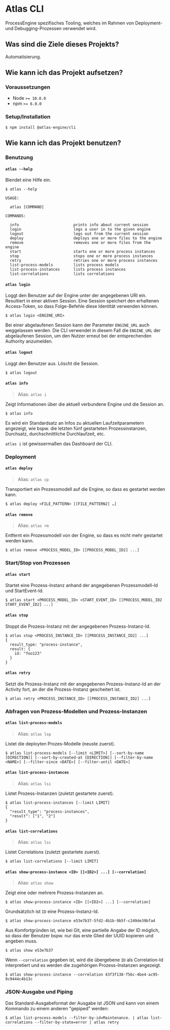 # Atlas CLI

ProcessEngine spezifisches Tooling, welches im Rahmen von Deployment- und Debugging-Prozessen verwendet wird.

## Was sind die Ziele dieses Projekts?

Automatisierung.

## Wie kann ich das Projekt aufsetzen?


### Voraussetzungen

* Node `>= 10.0.0`
* npm `>= 6.0.0`


### Setup/Installation

```shell
$ npm install @atlas-engine/cli
```

## Wie kann ich das Projekt benutzen?


### Benutzung

#### `atlas --help`

Blendet eine Hilfe ein.

```shell
$ atlas --help

USAGE:

  atlas [COMMAND]

COMMANDS:

  info                        prints info about current session
  login                       logs a user in to the given engine
  logout                      logs out from the current session
  deploy                      deploys one or more files to the engine
  remove                      removes one or more files from the engine
  start                       starts one or more process instances
  stop                        stops one or more process instances
  retry                       retries one or more process instances
  list-process-models         lists process models
  list-process-instances      lists process instances
  list-correlations           lists correlations
```

#### `atlas login`

Loggt den Benutzer auf der Engine unter der angegebenen URI ein. Resultiert in einer aktiven Session.
Eine Session speichert den erhaltenen Access-Token, so dass Folge-Befehle diese Identität verwenden können.

```shell
$ atlas login <ENGINE_URI>
```

Bei einer abgelaufenen Session kann der Parameter `ENGINE_URL` auch weggelassen werden.
Die CLI verwendet in diesem Fall die `ENGINE_URL` der abgelaufenen Session, um den Nutzer erneut bei der entsprechenden Authority anzumelden.

#### `atlas logout`

Loggt den Benutzer aus. Löscht die Session.

```shell
$ atlas logout
```

#### `atlas info`

> Alias: `atlas i`

Zeigt Informationen über die aktuell verbundene Engine und die Session an.

```shell
$ atlas info
```

Es wird ein Standardsatz an Infos zu aktuellen Laufzeitparametern angezeigt, wie bspw. die letzten fünf gestarteten Prozessinstanzen, Durchsatz, durchschnittliche Durchlaufzeit, etc.

`atlas i` ist gewissermaßen das Dashboard der CLI.

### Deployment

#### `atlas deploy`

> Alias: `atlas cp`

Transportiert ein Prozessmodell auf die Engine, so dass es gestartet werden kann.

```shell
$ atlas deploy <FILE_PATTERN> [[FILE_PATTERN2] …]
```

#### `atlas remove`

> Alias: `atlas rm`

Entfernt ein Prozessmodell von der Engine, so dass es nicht mehr gestartet werden kann.

```shell
$ atlas remove <PROCESS_MODEL_ID> [[PROCESS_MODEL_ID2] ...]
```

### Start/Stop von Prozessen

#### `atlas start`

Startet eine Prozess-Instanz anhand der angegebenen Prozessmodell-Id und StartEvent-Id.

```shell
$ atlas start <PROCESS_MODEL_ID> <START_EVENT_ID> [[PROCESS_MODEL_ID2 START_EVENT_ID2] ...]
```

#### `atlas stop`

Stoppt die Prozess-Instanz mit der angegebenen Prozess-Instanz-Id.

```shell
$ atlas stop <PROCESS_INSTANCE_ID> [[PROCESS_INSTANCE_ID2] ...]
{
  result_type: "process-instance",
  result: {
    id: "foo123"
  }
}
```

#### `atlas retry`

Setzt die Prozess-Instanz mit der angegebenen Prozess-Instanz-Id an der Activity fort, an der die Prozess-Instanz gescheitert ist.

```shell
$ atlas retry <PROCESS_INSTANCE_ID> [[PROCESS_INSTANCE_ID2] ...]
```

### Abfragen von Prozess-Modellen und Prozess-Instanzen

#### `atlas list-process-models`

> Alias: `atlas lsp`

Listet die deployten Prozes-Modelle (neuste zuerst).

```shell
$ atlas list-process-models [--limit <LIMIT>] [--sort-by-name [DIRECTION]] [--sort-by-created-at [DIRECTION]] [--filter-by-name <NAME>] [--filter-since <DATE>] [--filter-until <DATE>]
```

#### `atlas list-process-instances`

> Alias: `atlas lsi`

Listet Prozess-Instanzen (zuletzt gestartete zuerst).

```shell
$ atlas list-process-instances [--limit LIMIT]
{
  "result_type": "process-instances",
  "result": ["1", "2"]
}
```

#### `atlas list-correlations`

> Alias: `atlas lsc`

Listet Correlations (zuletzt gestartete zuerst).

```shell
$ atlas list-correlations [--limit LIMIT]
```

#### `atlas show-process-instance <ID> [[<ID2>] ...] [--correlation]`

> Alias: `atlas show`

Zeigt eine oder mehrere Prozess-Instanzen an.

```shell
$ atlas show-process-instance <ID> [[<ID2>] ...] [--correlation]
```

Grundsätzlich ist `ID` eine Prozess-Instanz-Id.

```shell
$ atlas show-process-instance e53e7b37-5fd2-4b1b-9b5f-c249de39bfa4
```

Aus Komfortgründen ist, wie bei Git, eine partielle Angabe der ID möglich, so dass der Benutzer bspw. nur das erste Glied der UUID kopieren und angeben muss.

```shell
$ atlas show e53e7b37
```

Wenn `--correlation` gegeben ist, wird die übergebene `ID` als Correlation-Id interpretiert und es werden die zugehörigen Prozess-Instanzen angezeigt.

```shell
$ atlas show-process-instance --correlation 43f3f138-f56c-4be4-ac95-9c9444c4b13c
```

### JSON-Ausgabe und Piping

Das Standard-Ausgabeformat der Ausgabe ist JSON und kann von einem Kommando zu einem anderen "gepiped" werden:

```shell
$ atlas list-process-models --filter-by-id=Maintenance. | atlas list-correlations --filter-by-state=error | atlas retry
```
